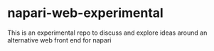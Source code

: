 # napari-web-experimental
This is an experimental repo to discuss and explore ideas around an alternative web front end for napari
